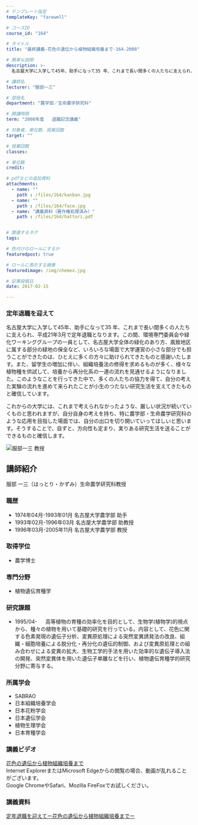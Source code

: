 ```yaml
---
# テンプレート指定
templateKey: "farewell"

# コースID
course_id: "164"

# タイトル
title: "最終講義-花色の遺伝から植物組織培養まで-164-2008"

# 簡単な説明
description: >-
  名古屋大学に入学して45年、助手になって35 年、これまで長い間多くの人たちに支えられ、平成21年3月で定年退職となります。この間、環境専門委員会や緑化ワーキンググループの一員として、名古屋大学全...

# 講師名
lecturer: "服部一三"

# 部局名
department: "農学部／生命農学研究科"

# 開講時限
term: "2008年度	退職記念講義"

# 対象者、単位数、授業回数
target: ""

# 授業回数
classes: 

# 単位数
credit: 

# pdfなどの追加資料
attachments: 
  - name: "" 
    path : /files/164/kanban.jpg
  - name: "" 
    path : /files/164/face.jpg
  - name: "講義資料（著作権処理済み）" 
    path : /files/164/hattori.pdf


# 関連するタグ
tags:

# 色付けのロールにするか
featuredpost: true

# ロールに表示する画像
featuredimage: /img/chemex.jpg

# 記事投稿日
date: 2017-02-15

---
```

### 定年退職を迎えて

名古屋大学に入学して45年、助手になって35 年、これまで長い間多くの人たちに支えられ、平成21年3月で定年退職となります。この間、環境専門委員会や緑化ワーキンググループの一員として、名古屋大学全体の緑化のあり方、風致地区に属する部分の緑地の保全など、いろいろな場面で大学運営の小さな部分でも担うことができたのは、ひとえに多くの方々に助けられてきたものと感謝いたします。また、留学生の増加に伴い、組織培養法の修得を求めるものが多く、様々な植物種を供試して、培養から再分化系の一連の流れを見通せるようになりました。このようなことを行ってきた中で、多くの人たちの協力を得て、自分の考えた実験の流れを進めて来られたことが小生のつたない研究生活を支えてきたものと確信しています。 

これからの大学には、これまで考えられなかったような、厳しい状況が続いていくものと思われますが、自分自身の考えを持ち、特に農学部・生命農学研究科のような応用を目指した場面では、自分の出口を切り開いていってほしいと思います。そうすることで、自ずと、方向性も定まり、実りある研究生活を送ることができるものと確信します。

![服部一三 教授](/files/164/face.jpg) 
## 講師紹介

服部 一三（はっとり・かずみ）生命農学研究科教授 

### 職歴

  * 1974年04月-1993年01月 名古屋大学農学部 助手 
  * 1993年02月-1996年03月 名古屋大学農学部 助教授 
  * 1996年03月-2005年11月 名古屋大学農学部 教授

### 取得学位

  * 農学博士

### 専門分野

  * 植物遺伝育種学

### 研究課題

  * 1995/04- 　 高等植物の育種の効率化を目的として、生物学(植物学)的視点から、種々の植物を用いて基礎的研究を行っている。内容として、花色に関する色素発現の遺伝子分析、変異原処理による突然変異誘発法の改良、組織・細胞培養による脱分化・再分化の遺伝的制御、および変異原処理との組み合わせによる変異の拡大、生物工学的手法を用いた効率的な遺伝子導入法の開発、突然変異体を用いた遺伝子単離などを行い、植物遺伝育種学的研究分野に寄与する。

### 所属学会

  * SABRAO
  * 日本組織培養学会
  * 日本花粉学会
  * 日本遺伝学会
  * 植物生理学会
  * 日本育種学会
### 講義ビデオ

[花色の遺伝から植物組織培養まで](http://nuvideo.media.nagoya-u.ac.jp/embed/3356b807c15d9f44f2da2e61903c9c3ec8b430ac)  
Internet ExplorerまたはMicrosoft Edgeからの閲覧の場合、動画が乱れることがございます。  
Google ChromeやSafari、Mozilla FireFoxでお試しください。 

### 講義資料


[定年退職を迎えてー花色の遺伝から植物組織培養までー](/files/164/hattori.pdf) 
